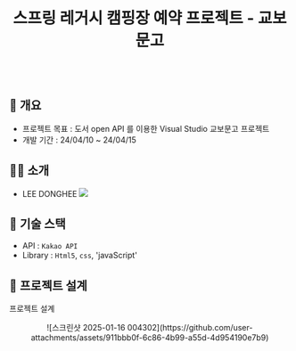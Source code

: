 <h1 align="center">스프링 레거시 캠핑장 예약 프로젝트 - 교보문고</h1>
<br/><br/>

## 🚩 개요
- 프로젝트 목표 : 도서 open API 를 이용한 Visual Studio 교보문고 프로젝트
- 개발 기간 : 24/04/10 ~ 24/04/15

## 🙋‍♀️ 소개
- LEE DONGHEE <a href="https://github.com/ehdgml123"><img src="https://img.shields.io/badge/GitHub-181717?style=plastic&logo=GitHub&logoColor=white"></a>

## 🔧 기술 스택
- API : `Kakao API`
- Library : `Html5`, `css`, 'javaScript'

## 👾 프로젝트 설계
프로젝트 설계

<div align="center">
  ![스크린샷 2025-01-16 004302](https://github.com/user-attachments/assets/911bbb0f-6c86-4b99-a55d-4d954190e7b9)
</div>
